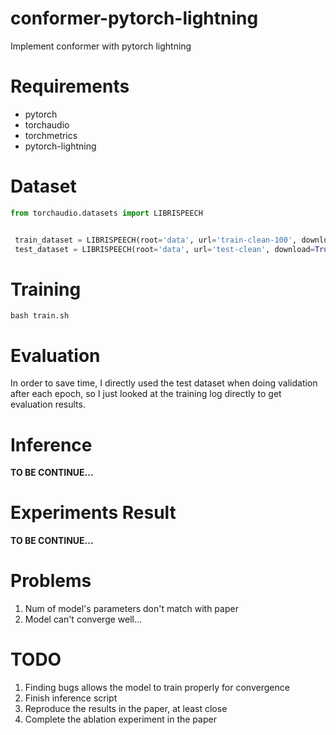 # conformer-pytorch-lightning
Implement conformer with pytorch lightning

# Requirements
- pytorch
- torchaudio
- torchmetrics
- pytorch-lightning

# Dataset
``` python
from torchaudio.datasets import LIBRISPEECH


 train_dataset = LIBRISPEECH(root='data', url='train-clean-100', download=True)
 test_dataset = LIBRISPEECH(root='data', url='test-clean', download=True)
```

# Training

```shell
bash train.sh
```

# Evaluation

In order to save time, I directly used the test dataset when doing validation after each epoch, 
so I just looked at the training log directly to get evaluation results.


# Inference

**TO BE CONTINUE...**


# Experiments Result

**TO BE CONTINUE...**


# Problems

1. Num of model's parameters don't match with paper
2. Model can't converge well...


# TODO

1. Finding bugs allows the model to train properly for convergence
2. Finish inference script
3. Reproduce the results in the paper, at least close
4. Complete the ablation experiment in the paper
